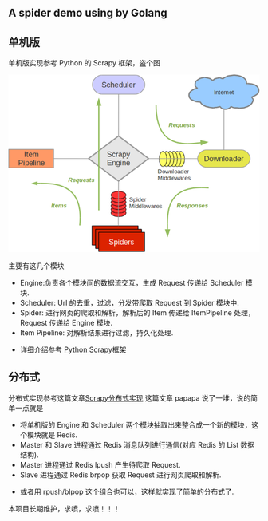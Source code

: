 ## A spider demo using by Golang

## 单机版
单机版实现参考 Python 的 Scrapy 框架，盗个图

![architecture](./docs/architecture.png)

主要有这几个模块
- Engine:负责各个模块间的数据流交互，生成 Request 传递给 Scheduler 模块.
- Scheduler: Url 的去重，过滤，分发带爬取 Request 到 Spider 模块中.
- Spider: 进行网页的爬取和解析，解析后的 Item 传递给 ItemPipeline 处理， Request 传递给 Engine 模块.
- Item Pipeline: 对解析结果进行过滤，持久化处理.
+ 详细介绍参考 [Python Scrapy框架](https://segmentfault.com/a/1190000012041391)

## 分布式
分布式实现参考这篇文章[Scrapy分布式实现](https://segmentfault.com/a/1190000014333162) 这篇文章 papapa 说了一堆，说的简单一点就是
* 将单机版的 Engine 和 Scheduler 两个模块抽取出来整合成一个新的模块，这个模块就是 Redis.
* Master 和 Slave 进程通过 Redis 消息队列进行通信(对应 Redis 的 List 数据结构).
* Master 进程通过 Redis lpush 产生待爬取 Request.
* Slave 进程通过 Redis brpop 获取 Request 进行网页爬取和解析.
+ 或者用 rpush/blpop 这个组合也可以，这样就实现了简单的分布式了.

本项目长期维护，求喷，求喷！！！
